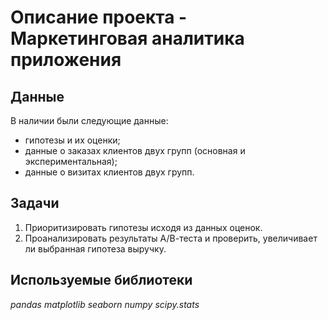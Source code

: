 # Описание проекта - Маркетинговая аналитика приложения

## Данные

В наличии были следующие данные:
- гипотезы и их оценки;
- данные о заказах клиентов двух групп (основная и экспериментальная);
- данные о визитах клиентов двух групп.

## Задачи

1) Приоритизировать гипотезы исходя из данных оценок.
2) Проанализировать результаты А/В-теста и проверить, увеличивает ли выбранная гипотеза выручку.

## Используемые библиотеки
*pandas*
*matplotlib*
*seaborn*
*numpy*
*scipy.stats*
